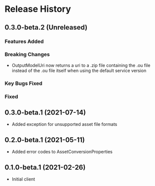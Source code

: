 # Release History

## 0.3.0-beta.2 (Unreleased)

### Features Added

### Breaking Changes
- OutputModelUri now returns a uri to a .zip file containing the .ou file instead of the .ou file itself when using the default service version

### Key Bugs Fixed

### Fixed


## 0.3.0-beta.1 (2021-07-14)
- Added exception for unsupported asset file formats

## 0.2.0-beta.1 (2021-05-11)

- Added error codes to AssetConversionProperties

## 0.1.0-beta.1 (2021-02-26)

- Initial client
